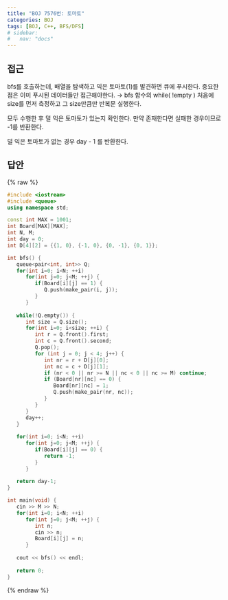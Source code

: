 ```yaml
---
title: "BOJ 7576번: 토마토"
categories: BOJ
tags: [BOJ, C++, BFS/DFS]
# sidebar:
#   nav: "docs"
---
```


## 접근

bfs를 호출하는데, 배열을 탐색하고 익은 토마토(1)를 발견하면 큐에 푸시한다. 중요한 점은 이미 푸시된 데이터들만 접근해야한다. → bfs 함수의 while( !empty ) 처음에 size를 먼저 측정하고 그 size만큼만 반복문 실행한다. 

모두 수행한 후 덜 익은 토마토가 있는지 확인한다. 만약 존재한다면 실패한 경우이므로 -1를 반환한다. 

덜 익은 토마토가 없는 경우 day - 1 를 반환한다.

## 답안
{% raw %}

```cpp
#include <iostream>
#include <queue>
using namespace std;

const int MAX = 1001;
int Board[MAX][MAX];
int N, M;
int day = 0;
int D[4][2] = {{1, 0}, {-1, 0}, {0, -1}, {0, 1}};

int bfs() {
   queue<pair<int, int>> Q;
   for(int i=0; i<N; ++i)
      for(int j=0; j<M; ++j) {
         if(Board[i][j] == 1) {
            Q.push(make_pair(i, j));
         }
      }
   
   while(!Q.empty()) {
      int size = Q.size();
      for(int i=0; i<size; ++i) {
         int r = Q.front().first;
         int c = Q.front().second;
         Q.pop();
         for (int j = 0; j < 4; j++) {
            int nr = r + D[j][0];
            int nc = c + D[j][1];
            if (nr < 0 || nr >= N || nc < 0 || nc >= M) continue;
            if (Board[nr][nc] == 0) {
               Board[nr][nc] = 1;
               Q.push(make_pair(nr, nc));
            }
         }
      }
      day++;
   }
   
   for(int i=0; i<N; ++i)
      for(int j=0; j<M; ++j) {
         if(Board[i][j] == 0) {
            return -1;
         }
      }
   
   return day-1;
}

int main(void) {
   cin >> M >> N;
   for(int i=0; i<N; ++i)
      for(int j=0; j<M; ++j) {
         int n;
         cin >> n;
         Board[i][j] = n;
      }
   
   cout << bfs() << endl;
   
   return 0;
}
```
{% endraw %}